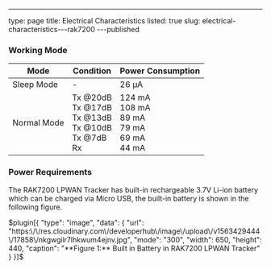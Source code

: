 ---
type: page
title: Electrical Characteristics
listed: true
slug: electrical-characteristics---rak7200
---published

### Working Mode

| **Mode** | **Condition** | **Power Consumption** | 
| ---- | ---- | ---- | 
| Sleep Mode | - | 26 µA | 
| Normal Mode | Tx @20dB <br>Tx @17dB <br>Tx @13dB <br>Tx @10dB <br>Tx @7dB<br>Rx | 124 mA<br>108 mA<br>89 mA<br>79 mA<br>69 mA<br>44 mA | 


### Power Requirements

The RAK7200 LPWAN Tracker has built-in rechargeable 3.7V Li-ion battery which can be charged via Micro USB, the built-in battery is shown in the following figure.

$plugin[{
    "type": "image",
    "data": {
        "url": "https:\/\/res.cloudinary.com\/developerhub\/image\/upload\/v1563429444\/17858\/nkgwgilr7lhkwum4ejnv.jpg",
        "mode": "300",
        "width": 650,
        "height": 440,
        "caption": "**Figure 1:** Built in Battery in RAK7200 LPWAN Tracker"
    }
}]$

